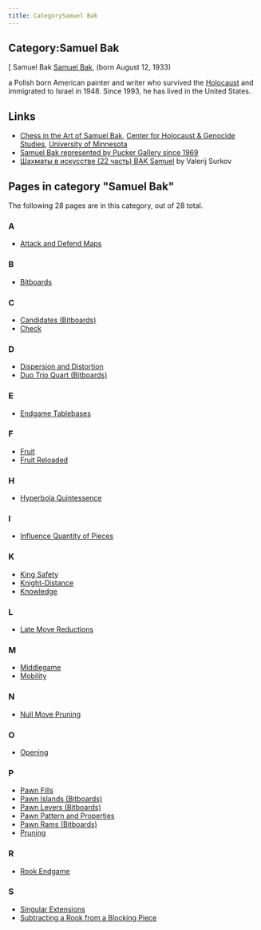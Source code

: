 ```yaml
---
title: CategorySamuel Bak
---
```

## Category:Samuel Bak



\[ Samuel Bak
[Samuel Bak](https://en.wikipedia.org/wiki/Samuel_Bak), (born August 12, 1933)

a Polish born American painter and writer who survived the [Holocaust](https://en.wikipedia.org/wiki/The_Holocaust) and immigrated to Israel in 1948. Since 1993, he has lived in the United States.

## Links

- [Chess in the Art of Samuel Bak](http://chgs.elevator.umn.edu/asset/viewAsset/57f3b6787d58ae5f74bf8ba9#57f3b6d77d58ae5574bf8bcf), [Center for Holocaust & Genocide Studies](http://chgs.elevator.umn.edu/), [University of Minnesota](University_of_Minnesota "University of Minnesota")
- [Samuel Bak represented by Pucker Gallery since 1969](https://www.puckergallery.com/artists/#/samuel-bak/)
- [Шахматы в искусстве (22 часть) BAK Samuel](https://valsur.livejournal.com/129416.html) by Valerij Surkov

## Pages in category "Samuel Bak"

The following 28 pages are in this category, out of 28 total.

### A

- [Attack and Defend Maps](Attack_and_Defend_Maps "Attack and Defend Maps")

### B

- [Bitboards](Bitboards "Bitboards")

### C

- [Candidates (Bitboards)](</Candidates_(Bitboards)> "Candidates (Bitboards)")
- [Check](Check "Check")

### D

- [Dispersion and Distortion](Dispersion_and_Distortion "Dispersion and Distortion")
- [Duo Trio Quart (Bitboards)](</Duo_Trio_Quart_(Bitboards)> "Duo Trio Quart (Bitboards)")

### E

- [Endgame Tablebases](Endgame_Tablebases "Endgame Tablebases")

### F

- [Fruit](Fruit "Fruit")
- [Fruit Reloaded](Fruit_Reloaded "Fruit Reloaded")

### H

- [Hyperbola Quintessence](Hyperbola_Quintessence "Hyperbola Quintessence")

### I

- [Influence Quantity of Pieces](Influence_Quantity_of_Pieces "Influence Quantity of Pieces")

### K

- [King Safety](King_Safety "King Safety")
- [Knight-Distance](Knight-Distance "Knight-Distance")
- [Knowledge](Knowledge "Knowledge")

### L

- [Late Move Reductions](Late_Move_Reductions "Late Move Reductions")

### M

- [Middlegame](Middlegame "Middlegame")
- [Mobility](Mobility "Mobility")

### N

- [Null Move Pruning](Null_Move_Pruning "Null Move Pruning")

### O

- [Opening](Opening "Opening")

### P

- [Pawn Fills](Pawn_Fills "Pawn Fills")
- [Pawn Islands (Bitboards)](</Pawn_Islands_(Bitboards)> "Pawn Islands (Bitboards)")
- [Pawn Levers (Bitboards)](</Pawn_Levers_(Bitboards)> "Pawn Levers (Bitboards)")
- [Pawn Pattern and Properties](Pawn_Pattern_and_Properties "Pawn Pattern and Properties")
- [Pawn Rams (Bitboards)](</Pawn_Rams_(Bitboards)> "Pawn Rams (Bitboards)")
- [Pruning](Pruning "Pruning")

### R

- [Rook Endgame](Rook_Endgame "Rook Endgame")

### S

- [Singular Extensions](Singular_Extensions "Singular Extensions")
- [Subtracting a Rook from a Blocking Piece](Subtracting_a_Rook_from_a_Blocking_Piece "Subtracting a Rook from a Blocking Piece")

